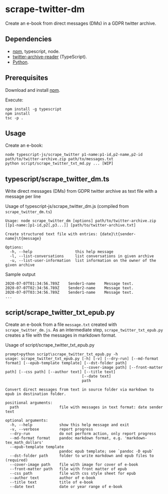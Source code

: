 # scrape-twitter-dm

Create an e-book from direct messages (DMs) in a GDPR twitter archive.

## Dependencies

- [npm](https://www.npmjs.com/), typescript, node.
- [twitter-archive-reader](https://github.com/alkihis/twitter-archive-reader) (TypeScript).
- [Python](https://www.python.org/).

## Prerequisites

Download and install [npm](https://www.npmjs.com/).

Execute:

```Text
npm install -g typescript
npm install
tsc -p .
```

## Usage

Create an e-book:

```Text
node typescript-js/scrape_twitter p1-name:p1-id,p2-name,p2-id path/to/twitter-archive.zip path/to/messages.txt
python script/scrape_twitter_txt_md.py ... [WIP]
```

## typescript/scrape_twitter_dm.ts

Write direct messages (DMs) from GDPR twitter archive as text file with a message per line

Usage of typescript-js/scrape_twitter_dm.js (compiled from `scrape_twitter_dm.ts`)

```Text
Usage: node scrape_twitter_dm [options] path/to/twitter-archive.zip [[p1-name:]p1-id,p2[,p3...]] [path/to/twitter-archive.txt]

Create structured text file with entries: {date}\t{sender-name}\t{message}

Options:
  -h, --help                   this help message
  -l, --list-conversations     list conversations in given archive
  -u, --list-user-information  list information on the owner of the given archive
```

Sample output

```Text
2020-07-07T01:34:56.789Z	Sender1-name	Message text.
2020-07-07T02:34:56.789Z	Sender2-name	Message text.
2020-07-07T03:34:56.789Z	Sender1-name	Message text.
...
```

## script/scrape_twitter_txt_epub.py

Create an e-book from a file `message.txt` created with `scrape_twitter_dm.js`. As an intermediate step, `scrape_twitter_txt_epub.py` creates a file with the messages in markdown format.

Usage of script/scrape_twitter_txt_epub.py

```Text
prompt>python script\scrape_twitter_txt_epub.py -h
usage: scrape_twitter_txt_epub.py [-h] [-v] [--dry-run] [--md-format format] [--epub-template template] [--dst-folder path]
                                  [--cover-image path] [--front-matter path] [--css path] [--author text] [--title text]
                                  [--date text]
                                  path

Convert direct messages from text in source folder via markdown to epub in destination folder.

positional arguments:
  path                  file with messages in text format: date sender text

optional arguments:
  -h, --help            show this help message and exit
  -v, --verbose         report progress
  --dry-run             do not perform action, only report progress
  --md-format format    pandoc markdown format, e.g. 'markdown-tex_math_dollars'
  --epub-template template
                        pandoc epub template; see `pandoc -D epub`
  --dst-folder path     folder to write markdown and epub files to (required)
  --cover-image path    file with image for cover of e-book
  --front-matter path   file with front matter of epub
  --css path            file with css style sheet for epub
  --author text         author of e-book
  --title text          title of e-book
  --date text           date or year range of e-book
```
